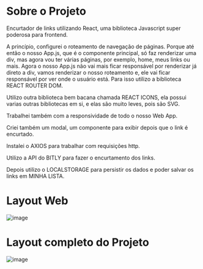 # Sobre o Projeto
Encurtador de links utilizando React, uma biblioteca Javascript super poderosa para frontend.

A princípio, configurei o roteamento de navegação de páginas. Porque até então o nosso App.js, que é o componente principal, só faz renderizar uma div, mas agora vou ter várias páginas, por exemplo, home, meus links ou mais. Agora o nosso App.js não vai mais ficar responsável por renderizar já direto a div, vamos renderizar o nosso roteamento e, ele vai ficar responsável por ver onde o usuário está. Para isso utilizo a biblioteca REACT ROUTER DOM.

Utilizo outra biblioteca bem bacana chamada REACT ICONS, ela possui varias outras bibliotecas em si, e elas são muito leves, pois são SVG.

Trabalhei também com a responsividade de todo o nosso Web App.

Criei também um modal, um componente para exibir depois que o link é encurtado.

Instalei o AXIOS para trabalhar com requisições http.

Utilizo a API do BITLY para fazer o encurtamento dos links.

Depois utilizo o LOCALSTORAGE para persistir os dados e poder salvar os links em MINHA LISTA.


# Layout Web
![image](https://github.com/luuizalberto/assets/blob/main/images/betaoLink.png)

# Layout completo do Projeto
![image](https://github.com/luuizalberto/assets/blob/main/images/betaolink-projeto.png)

